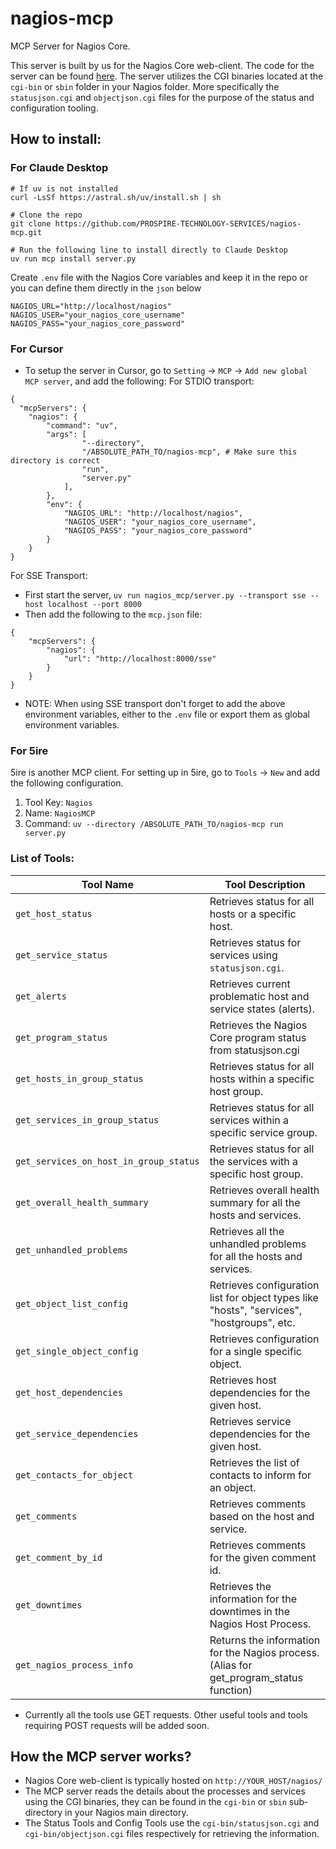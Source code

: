 # nagios-mcp
MCP Server for Nagios Core.

This server is built by us for the Nagios Core web-client.
The code for the server can be found [here](https://github.com/PROSPIRE-TECHNOLOGY-SERVICES/AIOps-Agent/tree/main/aiops_agent/nagios_mcp.py).
The server utilizes the CGI binaries located at the `cgi-bin` or `sbin` folder in your Nagios folder.
More specifically the `statusjson.cgi` and `objectjson.cgi` files for the purpose of the status and configuration tooling.

## How to install:
### For Claude Desktop

```
# If uv is not installed
curl -LsSf https://astral.sh/uv/install.sh | sh

# Clone the repo
git clone https://github.com/PROSPIRE-TECHNOLOGY-SERVICES/nagios-mcp.git

# Run the following line to install directly to Claude Desktop
uv run mcp install server.py
```

Create `.env` file with the Nagios Core variables and keep it in the repo or you can define them directly in the `json` below
```
NAGIOS_URL="http://localhost/nagios"
NAGIOS_USER="your_nagios_core_username"
NAGIOS_PASS="your_nagios_core_password"
```

### For Cursor
- To setup the server in Cursor, go to `Setting` -> `MCP` -> `Add new global MCP server`, and add the following:
For STDIO transport:
```
{
  "mcpServers": {
    "nagios": {
        "command": "uv",
        "args": [
                "--directory",
                "/ABSOLUTE_PATH_TO/nagios-mcp", # Make sure this directory is correct
                "run",
                "server.py"
            ],
        },
        "env": {
            "NAGIOS_URL": "http://localhost/nagios",
            "NAGIOS_USER": "your_nagios_core_username",
            "NAGIOS_PASS": "your_nagios_core_password"
        }
    }
}
```

For SSE Transport:
- First start the server, `uv run nagios_mcp/server.py --transport sse --host localhost --port 8000`
- Then add the following to the `mcp.json` file:
```
{
    "mcpServers": {
        "nagios": {
            "url": "http://localhost:8000/sse"
        }
    }
}
```
- NOTE: When using SSE transport don't forget to add the above environment variables, either to the `.env` file or export them as global environment variables.

### For 5ire
5ire is another MCP client. For setting up in 5ire, go to `Tools` -> `New` and add the following configuration.
1. Tool Key: `Nagios`
2. Name: `NagiosMCP`
3. Command: `uv --directory /ABSOLUTE_PATH_TO/nagios-mcp run server.py`

### List of Tools:
| Tool Name                              | Tool Description                                                                     |
| -------------------------------------- | ------------------------------------------------------------------------------------ |
| `get_host_status`                      | Retrieves status for all hosts or a specific host.                                   |
| `get_service_status`                   | Retrieves status for services using `statusjson.cgi`.                                  |
| `get_alerts`                           | Retrieves current problematic host and service states (alerts).                      |
| `get_program_status`                   | Retrieves the Nagios Core program status from statusjson.cgi                           |
| `get_hosts_in_group_status`            | Retrieves status for all hosts within a specific host group.                         |
| `get_services_in_group_status`         | Retrieves status for all services within a specific service group.                   |
| `get_services_on_host_in_group_status` | Retrieves status for all the services with a specific host group.                     |
| `get_overall_health_summary`           | Retrieves overall health summary for all the hosts and services.                     |
| `get_unhandled_problems`               | Retrieves all the unhandled problems for all the hosts and services.                 |
| `get_object_list_config`               | Retrieves configuration list for object types like "hosts", "services", "hostgroups", etc. |
| `get_single_object_config`             | Retrieves configuration for a single specific object.                                |
| `get_host_dependencies`                | Retrieves host dependencies for the given host.                                      |
| `get_service_dependencies`             | Retrieves service dependencies for the given host.                                   |
| `get_contacts_for_object`              | Retrieves the list of contacts to inform for an object.                              |
| `get_comments`                         | Retrieves comments based on the host and service.                                    |
| `get_comment_by_id`                    | Retrieves comments for the given comment id.                                         |
| `get_downtimes`                        | Retrieves the information for the downtimes in the Nagios Host Process.              |
| `get_nagios_process_info`              | Returns the information for the Nagios process. (Alias for get_program_status function) |

- Currently all the tools use GET requests. Other useful tools and tools requiring POST requests will be added soon.

## How the MCP server works?
- Nagios Core web-client is typically hosted on `http://YOUR_HOST/nagios/`
- The MCP server reads the details about the processes and services using the CGI binaries, they can be found in the `cgi-bin` or `sbin` sub-directory in your Nagios main directory.
- The Status Tools and Config Tools use the `cgi-bin/statusjson.cgi` and `cgi-bin/objectjson.cgi` files respectively for retrieving the information.
